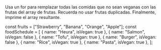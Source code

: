 Usa un for para remplazar todas las comidas que no sean veganas con las frutas del array de frutas. Recuerda no usar frutas duplicadas. Finalmente, imprime el array resultante.

const fruits = ["Strawberry", "Banana", "Orange", "Apple"];
const foodSchedule = [
  { name: "Heura", isVegan: true },
  { name: "Salmon", isVegan: false },
  { name: "Tofu", isVegan: true },
  { name: "Burger", isVegan: false },
  { name: "Rice", isVegan: true },
  { name: "Pasta", isVegan: true },
];